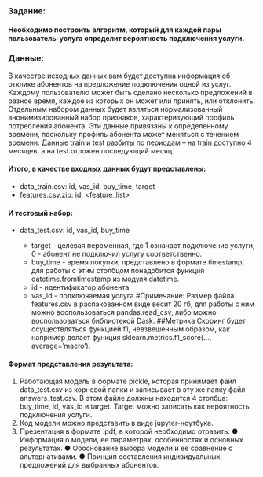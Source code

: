 ### Задание:
#### Необходимо построить алгоритм, который для каждой пары пользователь-услуга определит вероятность подключения услуги.
### Данные:
В качестве исходных данных вам будет доступна информация об отклике абонентов на предложение подключения одной из услуг. Каждому пользователю может быть сделано несколько предложений в разное время, каждое из которых он может или принять, или отклонить. Отдельным набором данных будет являться нормализованный анонимизированный набор признаков, характеризующий профиль потребления абонента. Эти данные привязаны к определенному времени, поскольку профиль
абонента может меняться с течением времени. Данные train и test разбиты по периодам – на train доступно 4 месяцев, а на test отложен последующий месяц.

#### Итого, в качестве входных данных будут представлены:
- data_train.csv: id, vas_id, buy_time, target
- features.csv.zip: id, <feature_list>
#### И тестовый набор:
- data_test.csv: id, vas_id, buy_time

    - target - целевая переменная, где 1 означает подключение услуги, 0 - абонент не подключил услугу соответственно.
    - buy_time - время покупки, представлено в формате timestamp, для работы с этим столбцом понадобится функция datetime.fromtimestamp из модуля datetime.
    - id - идентификатор абонента
    - vas_id - подключаемая услуга
#Примечание: Размер файла features.csv в распакованном виде весит 20 гб, для
работы с ним можно воспользоваться pandas.read_csv, либо можно воспользоваться
библиотекой Dask.
##Метрика
Скоринг будет осуществляться функцией f1, невзвешенным образом, как например делает функция sklearn.metrics.f1_score(..., average=’macro’).

#### Формат представления результата:
1. Работающая модель в формате pickle, которая принимает файл data_test.csv
из корневой папки и записывает в эту же папку файл answers_test.csv. В этом
файле должны находится 4 столбца: buy_time, id, vas_id и target. Target можно
записать как вероятность подключения услуги.
2. Код модели можно представить в виде jupyter-ноутбука.
3. Презентация в формате .pdf, в которой необходимо отразить:
● Информация о модели, ее параметрах, особенностях и основных
результатах.
● Обоснование выбора модели и ее сравнение с альтернативами.
● Принцип составления индивидуальных предложений для выбранных
абонентов.
